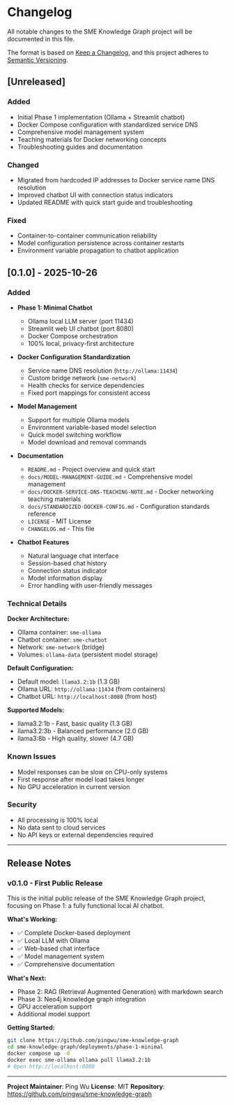 # Changelog

All notable changes to the SME Knowledge Graph project will be documented in this file.

The format is based on [Keep a Changelog](https://keepachangelog.com/en/1.0.0/),
and this project adheres to [Semantic Versioning](https://semver.org/spec/v2.0.0.html).

## [Unreleased]

### Added
- Initial Phase 1 implementation (Ollama + Streamlit chatbot)
- Docker Compose configuration with standardized service DNS
- Comprehensive model management system
- Teaching materials for Docker networking concepts
- Troubleshooting guides and documentation

### Changed
- Migrated from hardcoded IP addresses to Docker service name DNS resolution
- Improved chatbot UI with connection status indicators
- Updated README with quick start guide and troubleshooting

### Fixed
- Container-to-container communication reliability
- Model configuration persistence across container restarts
- Environment variable propagation to chatbot application

## [0.1.0] - 2025-10-26

### Added
- **Phase 1: Minimal Chatbot**
  - Ollama local LLM server (port 11434)
  - Streamlit web UI chatbot (port 8080)
  - Docker Compose orchestration
  - 100% local, privacy-first architecture

- **Docker Configuration Standardization**
  - Service name DNS resolution (`http://ollama:11434`)
  - Custom bridge network (`sme-network`)
  - Health checks for service dependencies
  - Fixed port mappings for consistent access

- **Model Management**
  - Support for multiple Ollama models
  - Environment variable-based model selection
  - Quick model switching workflow
  - Model download and removal commands

- **Documentation**
  - `README.md` - Project overview and quick start
  - `docs/MODEL-MANAGEMENT-GUIDE.md` - Comprehensive model management
  - `docs/DOCKER-SERVICE-DNS-TEACHING-NOTE.md` - Docker networking teaching materials
  - `docs/STANDARDIZED-DOCKER-CONFIG.md` - Configuration standards reference
  - `LICENSE` - MIT License
  - `CHANGELOG.md` - This file

- **Chatbot Features**
  - Natural language chat interface
  - Session-based chat history
  - Connection status indicator
  - Model information display
  - Error handling with user-friendly messages

### Technical Details

**Docker Architecture:**
- Ollama container: `sme-ollama`
- Chatbot container: `sme-chatbot`
- Network: `sme-network` (bridge)
- Volumes: `ollama-data` (persistent model storage)

**Default Configuration:**
- Default model: `llama3.2:1b` (1.3 GB)
- Ollama URL: `http://ollama:11434` (from containers)
- Chatbot URL: `http://localhost:8080` (from host)

**Supported Models:**
- llama3.2:1b - Fast, basic quality (1.3 GB)
- llama3.2:3b - Balanced performance (2.0 GB)
- llama3:8b - High quality, slower (4.7 GB)

### Known Issues
- Model responses can be slow on CPU-only systems
- First response after model load takes longer
- No GPU acceleration in current version

### Security
- All processing is 100% local
- No data sent to cloud services
- No API keys or external dependencies required

---

## Release Notes

### v0.1.0 - First Public Release

This is the initial public release of the SME Knowledge Graph project, focusing on Phase 1: a fully functional local AI chatbot.

**What's Working:**
- ✅ Complete Docker-based deployment
- ✅ Local LLM with Ollama
- ✅ Web-based chat interface
- ✅ Model management system
- ✅ Comprehensive documentation

**What's Next:**
- Phase 2: RAG (Retrieval Augmented Generation) with markdown search
- Phase 3: Neo4j knowledge graph integration
- GPU acceleration support
- Additional model support

**Getting Started:**
```bash
git clone https://github.com/pingwu/sme-knowledge-graph
cd sme-knowledge-graph/deployments/phase-1-minimal
docker compose up -d
docker exec sme-ollama ollama pull llama3.2:1b
# Open http://localhost:8080
```

---

**Project Maintainer**: Ping Wu
**License**: MIT
**Repository**: https://github.com/pingwu/sme-knowledge-graph
